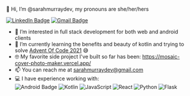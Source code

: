 👋 Hi, I’m @sarahmurraydev, my pronouns are she/her/hers

[![LinkedIn Badge](https://img.shields.io/badge/LinkedIn-0077B5?style=for-the-badge&logo=linkedin&logoColor=white)](https://www.linkedin.com/in/sarahmurraydev/)
[![Gmail Badge](https://img.shields.io/badge/Gmail-D14836?style=for-the-badge&logo=gmail&logoColor=white)](mailto:sarahmurraydev@gmail.com)


- 👀 I’m interested in full stack development for both web and android clients
- 🌱 I’m currently learning the benefits and beauty of kotlin and trying to solve [Advent Of Code 2021](https://adventofcode.com/2021) 😅 
- 🤓 My favorite side project I've built so far has been: https://mosaic-cover-photo-maker.vercel.app/ 
- 📫 You can reach me at [sarahmurraydev@gmail.com](mailto:sarahmurraydev@gmail.com)
- 💻 I have experience working with: <br/>
![Android Badge](https://img.shields.io/badge/Android-3DDC84?style=for-the-badge&logo=android&logoColor=white)
![Kotlin](https://img.shields.io/badge/Kotlin-0095D5?&style=for-the-badge&logo=kotlin&logoColor=white)
![JavaScript](https://img.shields.io/badge/JavaScript-323330?style=for-the-badge&logo=javascript&logoColor=F7DF1E)
![React](https://img.shields.io/badge/React-20232A?style=for-the-badge&logo=react&logoColor=61DAFB)
![Python](https://img.shields.io/badge/Python-14354C?style=for-the-badge&logo=python&logoColor=white)
![Flask](https://img.shields.io/badge/Flask-000000?style=for-the-badge&logo=flask&logoColor=white)

<!---
sarahmurraydev/sarahmurraydev is a ✨ special ✨ repository because its `README.md` (this file) appears on your GitHub profile.
You can click the Preview link to take a look at your changes.
--->
